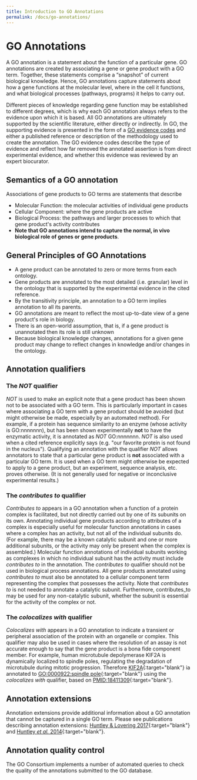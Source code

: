 ```yaml
---
title: Introduction to GO Annotations
permalink: /docs/go-annotations/
---
```


# GO Annotations

<!-- GO annotations: the model of biology. Annotations are statements describing the functions of specific genes, using concepts in the Gene Ontology. The simplest and most common annotation links one gene to one function, e.g. FZD4 + Wnt signaling pathway. Each statement is based on a specified piece of evidence. -->

A GO annotation is a statement about the function of a particular gene. GO annotations are created by associating a gene or gene product with a GO term. Together, these statements comprise a “snapshot” of current biological knowledge. Hence, GO annotations capture statements  about how a gene functions at the molecular level, where in the cell it functions, and what biological processes (pathways, programs) it helps to carry out.

Different pieces of knowledge regarding gene function may be established to different degrees, which is why each GO annotation always refers to the evidence upon which it is based. All GO annotations are ultimately supported by the scientific literature, either directly or indirectly. In GO, the supporting evidence is presented in the form of a [GO evidence codes](/docs/guide-go-evidence-codes/) and either a published reference or description of the methodology used to create the annotation. The GO evidence codes describe the type of evidence and reflect how far removed the annotated assertion is from direct experimental evidence, and whether this evidence was reviewed by an expert biocurator.


<!-- if ok to keep, delete from wiki: http://wiki.geneontology.org/index.php/Introduction_to_Annotation-->

## Semantics of a GO annotation
Associations of gene products to GO terms are statements that describe
+ Molecular Function: the molecular activities of individual gene products
+ Cellular Component: where the gene products are active
+ Biological Process: the pathways and larger processes to which that gene product's activity contributes
+ **Note that GO annotations intend to capture the normal, in vivo biological role of genes or gene products**.

<!-- if ok to keep, delete from wiki: http://wiki.geneontology.org/index.php/Introduction_to_Annotation-->
## General Principles of GO Annotations
+  A gene product can be annotated to zero or more terms from each ontology.
+  Gene products are annotated to the most detailed (i.e. granular) level in the ontology that is supported by the experimental evidence in the cited reference.
+  By the transitivity principle, an annotation to a GO term implies annotation to all its parents.
+  GO annotations are meant to reflect the most up-to-date view of a gene product's role in biology.  
+  There is an open-world assumption, that is, if a gene product is unannotated then its role is still unknown
+  Because biological knowledge changes, annotations for a given gene product may change to reflect changes in knowledge and/or changes in the ontology.

## Annotation qualifiers

### The *NOT* qualifier

*NOT* is used to make an explicit note that a gene product has been shown not to be associated with a GO term. This is particularly important in cases where associating a GO term with a gene product should be avoided (but might otherwise be made, especially by an automated method). For example, if a protein has sequence similarity to an enzyme (whose activity is GO:nnnnnnn), but has been shown experimentally **not** to have the enzymatic activity, it is annotated as *NOT* GO:nnnnnnn. *NOT* is also used when a cited reference explicitly says (e.g. "our favorite protein is not found in the nucleus"). Qualifying an annotation with the qualifier *NOT* allows annotators to state that a particular gene product is **not** associated with a particular GO term. It is used when a GO term might otherwise be expected to apply to a gene product, but an experiment, sequence analysis, etc. proves otherwise. (It is not generally used for negative or inconclusive experimental results.)

### The *contributes to* qualifier

*Contributes to* appears in a GO annotation when a function of a protein complex is facilitated, but not directly carried out by one of its subunits on its own. Annotating individual gene products according to attributes of a complex is especially useful for molecular function annotations in cases where a complex has an activity, but not all of the individual subunits do. (For example, there may be a known catalytic subunit and one or more additional subunits, or the activity may only be present when the complex is assembled.) Molecular function annotations of individual subunits working as complexes in which no individual subunit has the activity must include *contributes to* in the annotation. The *contributes to* qualifier should not be used in biological process annotations. All gene products annotated using *contributes to* must also be annotated to a cellular component term representing the complex that possesses the activity. Note that *contributes to* is not needed to annotate a catalytic subunit. Furthermore, contributes_to may be used for any non-catalytic subunit, whether the subunit is essential for the activity of the complex or not.

### The *colocalizes with* qualifier

*Colocalizes with* appears in a GO annotation to indicate a transient or peripheral association of the protein with an organelle or complex. This qualifier may also be used in cases where the resolution of an assay is not accurate enough to say that the gene product is a bona fide component member. For example, human microtubule depolymerase KIF2A is dynamically localized to spindle poles, regulating the degradation of microtubule during mitotic progression. Therefore [KIF2A](http://www.uniprot.org/uniprot/O00139){:target="blank"} ia annotated to [GO:0000922:spindle pole](http://amigo.geneontology.org/amigo/term/GO:0000776){:target="blank"} using the *colocalizes with* qualifier, based on [PMID:18411309](https://www.ncbi.nlm.nih.gov/pubmed/18411309){:target="blank"}.

<!-- ????-->
## Annotation extensions
Annotation extensions provide additional information about a GO annotation that cannot be captured in a single GO term. Please see publications describing annotation extensions: [Huntley & Lovering 2017](https://www.ncbi.nlm.nih.gov/pubmed/27812947){:target="blank"} and [Huntley *et al.* 2014](https://www.ncbi.nlm.nih.gov/pubmed/24885854){:target="blank"}.

<!-- ????-->
## Annotation quality control
The GO Consortium implements a number of automated queries to check the quality of the annotations submitted to the GO database.
